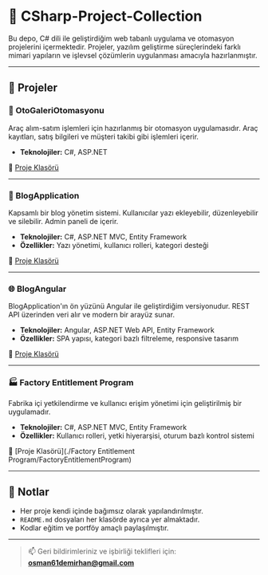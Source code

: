 # 🧩 CSharp-Project-Collection

Bu depo, C# dili ile geliştirdiğim web tabanlı uygulama ve otomasyon projelerini içermektedir. Projeler, yazılım geliştirme süreçlerindeki farklı mimari yapıların ve işlevsel çözümlerin uygulanması amacıyla hazırlanmıştır.

---

## 📁 Projeler

### 🚗 OtoGaleriOtomasyonu
Araç alım-satım işlemleri için hazırlanmış bir otomasyon uygulamasıdır. Araç kayıtları, satış bilgileri ve müşteri takibi gibi işlemleri içerir.

- **Teknolojiler:** C#, ASP.NET

📁 [Proje Klasörü](./OtoGaleriOtomasyonu)

---

### 📰 BlogApplication
Kapsamlı bir blog yönetim sistemi. Kullanıcılar yazı ekleyebilir, düzenleyebilir ve silebilir. Admin paneli de içerir.

- **Teknolojiler:** C#, ASP.NET MVC, Entity Framework
- **Özellikler:** Yazı yönetimi, kullanıcı rolleri, kategori desteği

📁 [Proje Klasörü](./BlogApplication)

---

### 🌐 BlogAngular
BlogApplication'ın ön yüzünü Angular ile geliştirdiğim versiyonudur. REST API üzerinden veri alır ve modern bir arayüz sunar.

- **Teknolojiler:** Angular, ASP.NET Web API, Entity Framework
- **Özellikler:** SPA yapısı, kategori bazlı filtreleme, responsive tasarım

📁 [Proje Klasörü](./BlogAngular)

---

### 🏭 Factory Entitlement Program
Fabrika içi yetkilendirme ve kullanıcı erişim yönetimi için geliştirilmiş bir uygulamadır.

- **Teknolojiler:** C#, ASP.NET MVC, Entity Framework
- **Özellikler:** Kullanıcı rolleri, yetki hiyerarşisi, oturum bazlı kontrol sistemi

📁 [Proje Klasörü](./Factory Entitlement Program/FactoryEntitlementProgram)

---

## 📌 Notlar

- Her proje kendi içinde bağımsız olarak yapılandırılmıştır.
- `README.md` dosyaları her klasörde ayrıca yer almaktadır.
- Kodlar eğitim ve portföy amaçlı paylaşılmıştır.

---

> 📫 Geri bildirimleriniz ve işbirliği teklifleri için: **osman61demirhan@gmail.com**


